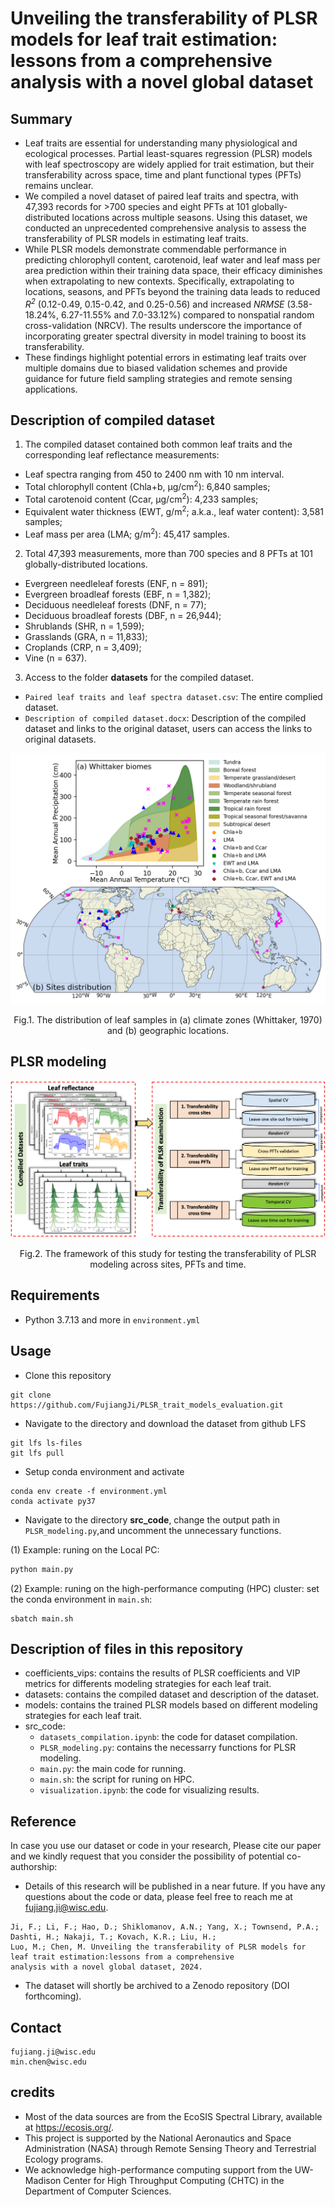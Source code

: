 # Unveiling the transferability of PLSR models for leaf trait estimation: lessons from a comprehensive analysis with a novel global dataset

## Summary
* Leaf traits are essential for understanding many physiological and ecological processes. Partial least-squares regression (PLSR) models with leaf spectroscopy are widely applied for trait estimation, but their transferability across space, time and plant functional types (PFTs) remains unclear.
* We compiled a novel dataset of paired leaf traits and spectra, with 47,393 records for >700 species and eight PFTs at 101 globally-distributed locations across multiple seasons. Using this dataset, we conducted an unprecedented comprehensive analysis to assess the transferability of PLSR models in estimating leaf traits.
* While PLSR models demonstrate commendable performance in predicting chlorophyll content, carotenoid, leaf water and leaf mass per area prediction within their training data space, their efficacy diminishes when extrapolating to new contexts. Specifically, extrapolating to locations, seasons, and PFTs beyond the training data leads to reduced _R<sup>2</sup>_ (0.12-0.49, 0.15-0.42, and 0.25-0.56) and increased _NRMSE_ (3.58-18.24%, 6.27-11.55% and 7.0-33.12%) compared to nonspatial random cross-validation (NRCV). The results underscore the importance of incorporating greater spectral diversity in model training to boost its transferability.
* These findings highlight potential errors in estimating leaf traits over multiple domains due to biased validation schemes and provide guidance for future field sampling strategies and remote sensing applications.

## Description of compiled dataset
1. The compiled dataset contained both common leaf traits and the corresponding leaf reflectance measurements:
  * Leaf spectra ranging from 450 to 2400 nm with 10 nm interval.
  * Total chlorophyll content (Chla+b, µg/cm<sup>2</sup>): 6,840 samples;
  * Total carotenoid content (Ccar, µg/cm<sup>2</sup>): 4,233 samples;
  * Equivalent water thickness (EWT, g/m<sup>2</sup>; a.k.a., leaf water content): 3,581 samples;
  * Leaf mass per area (LMA; g/m<sup>2</sup>): 45,417 samples.
2. Total 47,393 measurements, more than 700 species and 8 PFTs at 101 globally-distributed locations. 
  * Evergreen needleleaf forests (ENF, n = 891);
  * Evergreen broadleaf forests (EBF, n = 1,382);
  * Deciduous needleleaf forests (DNF, n = 77);
  * Deciduous broadleaf forests (DBF, n = 26,944);
  * Shrublands (SHR, n = 1,599);
  * Grasslands (GRA, n = 11,833);
  * Croplands (CRP, n = 3,409);
  * Vine (n = 637).
3. Access to the folder **datasets** for the compiled dataset.
  * `Paired leaf traits and leaf spectra dataset.csv`: The entire complied dataset.
  * `Description of compiled dataset.docx`: Description of the compiled dataset and links to the original dataset, users can access the links to original datasets.
<img src="figs/Fig 1_sites distribution.png" title="" alt="" data-align="center">
<p align="center">Fig.1. The distribution of leaf samples in (a) climate zones (Whittaker, 1970) and (b) geographic locations.</p>

## PLSR modeling
<img src="figs/Fig 2_Flowchart.png" title="" alt="" data-align="center">
<p align="center">Fig.2. The framework of this study for testing the transferability of PLSR modeling across sites, PFTs and time.</p>

## Requirements
* Python 3.7.13 and more in `environment.yml`

## Usage
* Clone this repository
```
git clone https://github.com/FujiangJi/PLSR_trait_models_evaluation.git
```
* Navigate to the directory and download the dataset from github LFS
```
git lfs ls-files
git lfs pull
```
* Setup conda environment and activate
```
conda env create -f environment.yml
conda activate py37
```
* Navigate to the directory **src_code**, change the output path in `PLSR_modeling.py`,and uncomment the unnecessary functions.

(1) Example: runing on the Local PC:
```python
python main.py
```
(2) Example: runing on the high-performance computing (HPC) cluster: set the conda environment in `main.sh`:
```
sbatch main.sh
```
## Description of files in this repository
* coefficients_vips: contains the results of PLSR coefficients and VIP metrics for differents modeling strategies for each leaf trait.
* datasets: contains the compiled dataset and description of the dataset.
* models: contains the trained PLSR models based on different modeling strategies for each leaf trait.
* src_code:
  * `datasets_compilation.ipynb`: the code for dataset compilation.
  * `PLSR_modeling.py`: contains the necessarry functions for PLSR modeling.
  * `main.py`: the main code for running.
  * `main.sh`: the script for runing on HPC.
  * `visualization.ipynb`: the code for visualizing results.

## Reference
In case you use our dataset or code in your research, Please cite our paper and we kindly request that you consider the possibility of potential co-authorship:
* Details of this research will be published in a near future. If you have any questions about the code or data, please feel free to reach me at fujiang.ji@wisc.edu.
```
Ji, F.; Li, F.; Hao, D.; Shiklomanov, A.N.; Yang, X.; Townsend, P.A.; Dashti, H.; Nakaji, T.; Kovach, K.R.; Liu, H.;
Luo, M.; Chen, M. Unveiling the transferability of PLSR models for leaf trait estimation:lessons from a comprehensive
analysis with a novel global dataset, 2024.
```
* The dataset will shortly be archived to a Zenodo repository (DOI forthcoming).

## Contact
```
fujiang.ji@wisc.edu
min.chen@wisc.edu
```
## credits
* Most of the data sources are from the EcoSIS Spectral Library, available at https://ecosis.org/.
* This project is supported by the National Aeronautics and Space Administration (NASA) through Remote Sensing Theory and Terrestrial Ecology programs.
* We acknowledge high-performance computing support from the UW-Madison Center for High Throughput Computing (CHTC) in the Department of Computer Sciences. 

